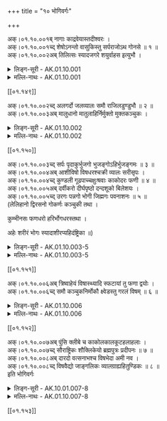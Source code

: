 +++
title = "१० भोगिवर्गः"

+++

अक्।०१.१०.००१ब् नागाः काद्रवेयास्तदीश्वरः ।  
अक्।०१.१०.००१च्द् शेषोऽनन्तो वासुकिस्तु सर्पराजोऽथ गोनसे ॥ १ ॥  
अक्।०१.१०.००२अब् तिलित्सः स्यादजगरे शयुर्वाहस इत्युभौ ।  
<details><summary>लिङ्ग-सूरी - AK.01.10.001</summary>

नागा इति—पद्भ्यां नाङ्गन्ति गच्छन्तीति नागाः । ʻअगि गतौ' । कद्रोरपत्यानि पुमांसः काग्रवेयाः । देवयोनिसर्पनामनी ॥ शेते हरिरस्मिन्निति शेषः । अन्तकालेऽपि शिष्यत इति वा । ʻशिष असर्वोपयोगे । न विद्यतेऽन्तो यस्य सः अनन्तः । देवयोनिसर्पेश्वरनामनी ॥ वसति पाताल इति वासुकिः । ʻवस निवासे । वसुकस्यापत्यं वा । सर्पाणां राजा सर्पराजः । देवयोनिसर्पराजनामनी ॥ गोरिव नासा यस्य सः गोनसः । तिलति स्निह्यतीति तिलित्सः । ʻतिल स्नोहने । तिलिङ्ग इति पाठे ʻतिल गतौ' । अजं मेषं गिरतीति अजगरः । ʻगॄ निगरणे । अजो नित्यो गरो विषं यस्येति वा । शेते अत्यर्थमिति शयुः । ʻशीङ् स्वप्ने । वाहं गमनं स्यतीति वाहसः । ʻषोऽन्तकर्मणि । वाहयति प्राणिनः आत्मवशं नयतीति वा । ʻपेनुपामु पेरु' ॥ १ ॥
</details>

<details><summary>मल्लि-नाथः - AK.01.10.001</summary>

नागाः । वक्ष्यमाणनाम । काद्रवेयास्तदीश्वराः । तन्नायकाः काद्रवेयाः स्युः । शेषवासुकिप्रभृतयः कद्रुपुत्राः ।

ʻकाद्रवेया इमे ज्ञेयाः शेषवासुकितक्षकाः 

ऐरावतो महापद्मः कम्भलाश्वतरावुभौ ॥

एलापुत्रश्च गर्गश्च कर्कोटकधनञ्जयौ ।

महानीलमहाकण्ठौ धृतराष्ट्रबलाहकौ ॥

दुर्मुखः खररोमा च मणिरित्येवमादयः ॥

इति ॥ शेषोऽनन्तः । शेषनामनी । वासुकिस्तु सर्पराजः । वासुकिनाम ॥ अथ गोनसे—स्यात् । गोनासशब्दोऽप्यस्ति । ʻभवेत् तिलित्सो गोनासः' इति हलायुधः (अ। मा। ३। २०) । भाषया ʻमण्डलमुन्नु' । ʻचिलिम्ö । कर्णाटभाषया मण्डलनाम ॥ अजगरे—इत्युभौ । अजगरनामनी । ʻपेनुपामु' ॥ १ ॥ 
</details>

[[०१.१४९]]

अक्।०१.१०.००२च्द् अलगर्दो जलव्यालः समौ राजिलडुण्डुभौ ॥ २ ॥  
अक्।०१.१०.००३अब् मालुधानो मातुलाहिर्निर्मुक्तो मुक्तकञ्चुकः ।  
<details><summary>लिङ्ग-सूरी - AK.01.10.002</summary>

अलगर्द इति—अलं गिरति भेकानिति अलगर्दः । ʻगॄ निगरणे । अरश्चासौ गर्दश्चेत्यरगर्दः । रलयोरभेदात् । अलिगर्द इति वा पाठः । अलिवद्गर्दतीति अलिगर्दः । ʻगर्द शब्दे । जले व्यालः जलव्यालः । जलस्थसर्पनामनी । ʻनीरुकट्टुपामुपेरु' ॥ राजिं रेखां लातीति राजिलः । ʻला दाने आदाने च्ö । डुण्डतीति डुण्डुभः । ʻडुडि मज्जने । डुण्डु इति भेकशब्दानुकारेण भाषते वा । निर्विषमुखसर्पनामनी ॥ मालुरोषधिः धानं स्थानमस्य मालुधानः । मातुले धत्तूरे वर्तमानोऽहिः मातुलाहिः । अवान्तरसर्पभेदनामनी ॥ निर्मुक्तः कञ्चुको येन निर्मुक्तः । ʻमुच्लृ मोक्षणे । मुक्तकञ्चुकसर्पनाम ॥ २ ॥
</details>

<details><summary>मल्लि-नाथः - AK.01.10.002</summary>

अलगर्दो जलव्यालः । नीरसर्पनामनी ॥ भाषया ʻनीरुकट्टिपामु' । अजगर्द इति क्वचित् पाठः । अलिगर्द इत्येके । अलगर्द इति केचिदिति सुभूतिटीकायां त्रेधा विकल्पितः पाठः । समौ—डुण्डुभौ । क्षीराकारनिर्विषद्विमुखसर्पनामनी । ʻराजिलः क्षीरकश्चाथ्ö इति वैजयन्ती (पृ। १४९, श्लो। २०) । मालुधानो मातुलाहिः । धत्तूरवृत्तिसर्पनामेति केचित् । ʻमुरुटपामु' । ʻपोष्यमाणवनविनालमालुधाननकुललिशाजालिकादिभिरटविकुटुम्बिनां गृहेरुदितं वनग्रामं ददर्श्ö इति हर्षचरिताभ्युदयः । अनुक्तम्—ʻअहिरिणी तु द्विमुखी । द्विमुखसर्पनाम । ʻरेण्डुतललविषङ्गलपामु' ॥ ʻसर्पराजस्तु सर्पभुक् । सर्पभक्षकसर्पनाम ॥ निर्मुक्तो—कञ्चुकः । परित्यक्तकञ्चुकसर्पनाम ॥ २ ॥ 
</details>

[[०१.१५०]]

अक्।०१.१०.००३च्द् सर्पः पृदाकुर्भुजगो भुजङ्गोऽहिर्भुजङ्गमः ॥ ३ ॥  
अक्।०१.१०.००४अब् आशीविषो विषधरश्चक्री व्यालः सरीसृपः ।  
अक्।०१.१०.००४च्द् कुण्डली गूढपाच्चक्षुःश्रवाः काकोदरः फणी ॥ ४ ॥  
अक्।०१.१०.००५अब् दर्वीकरो दीर्घपृष्ठो दन्दशूको बिलेशयः ।  
अक्।०१.१०.००५च्द् उरगः पन्नगो भोगी जिह्मगः पवनाशनः ॥ ५ ॥  
(लेलिहानो द्विरसनो गोकर्णः कञ्चुकी तथा ।

कुम्भीनसः फणधरो हरिर्भोगधरस्तथा ।

अहेः शरीरं भोगः स्यादाशीरप्यहिदंष्ट्रिका ॥)

<details><summary>लिङ्ग-सूरी - AK.01.10.003-5</summary>

सर्प इति—सर्पतीति सर्पः । ʻसृप्लृ गतौ' । पर्दत इति पृदाकुः । ʻपर्द कुत्सिते शब्दे । आखुग्रहणार्थं कुं भुवं प्रियते गच्छति वा पृदाकुः । परनिपातः । ʻपृङ् व्यायामे । भुजं कुटिलं गच्छतीति भुजगः । भुजङ्गः। भुजङ्गमश्च । ʻगम्लृ गतौ' । भुजतीति भुजः । ʻभुज कौटिल्ये । भुजः सर्पदेहः, तेन गच्छतीति वा । अंहत इत्यहिः । ʻअहि गतौ' । आशिषि दंष्ट्रायां विषमस्येति आशीविषः । विषस्य धरः विषधरः । चक्रं मण्डलाकारोऽस्यास्तीति चक्री । शिरसि चक्रयोगाद्वा । दष्टुं व्याडतीति व्यालः । डलयोरभेदात् । ʻअड उद्यमने । कुटिलं सर्पतीति सरीसृपः । ʻसृप्लृ गतौ' । कुण्डलाकारं वपुरस्येति कुण्डली । गूढाः पादाः यस्य सः गूढपात् । चक्षुषी श्रवसी यस्य चक्षुःश्रवाः । काकस्येवोदरं यस्य काकोदरः । काको विषविशेषः उदरे यस्येति वा । फणोऽस्यास्तीति फणी । दर्वी फणैव करो यस्य दर्वीकरः । दर्व्या फणया कृणोति हिंसयतीति वा दर्वीकरः । ʻकृञ् हिंसायाम् । दीर्घं पृष्ठमस्येति दीर्घपृष्ठः । कुत्सितं दशतीति दन्दशूकः । ʻदंश दशने । बिले शेत इति बिलेशयः । ʻशीङ् स्वप्ने । उरसा गच्छतीति उरगः । ʻगम्लृ गतौ' । पद्भ्यां न गच्छतीति पन्नगः । पन्नं पतितं यथा तथा गच्छतीति वा । भोगः सर्पशरीरं । तदस्यास्तीति भोगी । जिह्मं कुटिलं गच्छतीति जिह्मगः। पवनोऽशनं यस्य सः पवनाशनः । सर्पनामानि ॥ ३-५ ॥
</details> 

<details><summary>मल्लि-नाथः - AK.01.10.003-5</summary>

सर्पः—पवनाशनः । अनुक्तम्—ʻकुम्भीनसः पुण्डरीको लेलिहानश्च कञ्चुकी । गोकर्णो नाकुसद्मा च्ö इत्येतानि च सर्पजातिनामानि ॥

ʻषड्विंशतिर्मण्डलिनस्तथा दर्विकराभिधाः ।

त्रयोदश च राजीला वैकरञ्जाभिधास्त्रयः ।

निर्विषा द्वादशेत्येवमशीतिः सर्पजातयः' ॥ ३-५ ॥ 
</details>

[[०१.१५१]]

अक्।०१.१०.००६अब् त्रिष्वाहेयं विषास्थ्यादि स्फटायां तु फणा द्वयोः ।  
अक्।०१.१०.००६च्द् समौ कञ्चुकनिर्मोकौ क्ष्वेडस्तु गरलं विषम् ॥ ६ ॥  
<details><summary>लिङ्ग-सूरी - AK.01.10.006</summary>

त्रिष्विति—अहौ सर्पे भवम् आहेयम् । विषास्थ्यादिनाम ॥ स्फटतीति स्फटा । ʻस्फट विकसने । स्फुटति विशीर्यतेऽनया आहत इति स्फुटा वा । ʻस्फुट विशरणे । फणत्यनया फणा । ʻफण गतौ' । दर्विनामनी ॥ कञ्चुक इव तिष्ठतीति कञ्चुकः । कञ्च्यते बध्यत इति कञ्चुकः । ʻकचि दीप्तिबन्धनयोः' । निर्मुच्यत इति निर्मोकः । ʻमुच्लृ मोक्षणे । सर्पकञ्चुकनामनी ॥ क्ष्वेडत इति क्ष्वेडः । ʻञिक्ष्विदा स्नेहनमोचनयोः' । अन्तः निगीर्यत इति गरलम् । गिरति जीवमिति वा । ʻगॄ निगरणे । देहं वेवेष्टीति विषम् । ʻविष्लृ व्याप्तौ' । विषशब्दः पुंसि क्लीबे वा । विषनामानि ॥ ६ ॥
</details>

<details><summary>मल्लि-नाथः - AK.01.10.006</summary>

त्रिंषु—विषास्थ्यादि । अहेर्विषास्थ्यादि आहेयं स्यात् । तच्च त्रिलिङ्गम् । स्फटायां—द्वयोः । फणानामनी । ʻफटा दर्दिः खटेरुश्च्ö । एतानि त्रीणि च ॥ समौ—निर्मोकौ । सर्पकञ्चुकनामनी ॥ ʻसर्पाम्बरो निर्ल्वयनी । एते द्वे च । क्ष्वेडस्तु—विषम् । विषनामानि ॥ ६ ॥ 
</details> 

[[०१.१५२]]

अक्।०१.१०.००७अब् पुंसि क्लीबे च काकोलकालकूटहलाहलाः ।  
अक्।०१.१०.००७च्द् सौराष्ट्रिकः शौक्लिकेयो ब्रह्मपुत्रः प्रदीपनः ॥ ७ ॥  
अक्।०१.१०.००८अब् दारदो वत्सनाभश्च विषभेदा अमी नव ।  
अक्।०१.१०.००८च्द् विषवैद्यो जाङ्गलिकः व्यालग्राह्यहितुण्डिकः ॥ ८ ॥  
इति भोगिवर्गः

<details><summary>लिङ्ग-सूरी - AK.10.01.007-8</summary>

पुंसीति—काकवत् मेचकः काकोलः । का ईषत् कोलति संस्त्यायतीति वा । ʻकुल संस्त्याने । कालवर्णस्य कूटः कालकूटः । कालं यममपि कूटयतीति वा । ʻकूट परिदाहे । हलति विलिखति जठरं न हलति च हलाहलः । ʻहल विलेखने । सुराष्ट्रदेशे भवः सौराष्ट्रिकः । शुक्लदेशे भवः शौक्लिकेयः । ब्रह्मणः पुत्रः ब्रह्मपुत्रः । प्रदीपयतीति प्रदीपनः । ʻदीपी दीप्तौ' । दरददेशे भवः दारदः । दरदे नागविशेषे भवो वा । वत्सस्येव नाभिरस्य वत्सनाभः । अमूनि विषभेदनामानि ॥ जाङ्गलं विषविद्या । जाङ्गुलिर्जाङ्गुली वा । तां वेत्तीति जाङ्गलिकः, जाङ्गुलिको वा । विषवैद्यनाम ॥ अहितुण्डेन जीवतीति अहितुण्डिकः । व्यालग्राहिपुरुषनाम ॥ ७-८ ॥

इति अमलकोशपदविवृतौ भोगिवर्गः
</details>

<details><summary>मल्लि-नाथः - AK.01.10.007-8</summary>

पुंसि—नव । काकोलादये नव विषभेदाः । समानसामर्थ्यात् पुंसि क्लीबे वेति विशेषविधिः काकोलादिषु त्रिषेवेव । काकोलः, काकोलम् । कालकूटः, कालकूटम् । हलाहलः, हलाहलम् । ʻहालाहलं विषमिवाप्रगुणं तदेव्ö इति प्रयोगाद् हालाहलः । हालाहलम् । ʻहृदये हालहलं महद्विषम् इति प्रयोगाद् हालहलमित्यपि । अनुरक्तम्—ʻगरस्तु कृतकं विषम् । कृत्रिमविषं गरः स्यात् ॥ विषवैद्यो जाङ्गुलिकः । गारुडविद्याभिज्ञनामनी । जाङ्गुलिं जाङ्गुलं वा वेत्तीति व्युत्पत्तिद्वारेण । जाङ्गुलिर्विषमन्त्रः । जाङ्गुलो विषतन्त्रः ॥ व्यालग्राह्यहितुण्डिकः । ʻव्यालग्राहोऽहितुण्डिकः' इति रत्नकोशनाममालिके । व्यालग्राहिपुरुषनामनी ॥ ७-८ ॥ 

इति श्रीवत्सनृसिंहसूरिसुतमल्लिनाथसूरिविरचितेऽमरपदपारिजाते पातालभोगिवर्गः 
</details> 

[[०१.१५३]]
